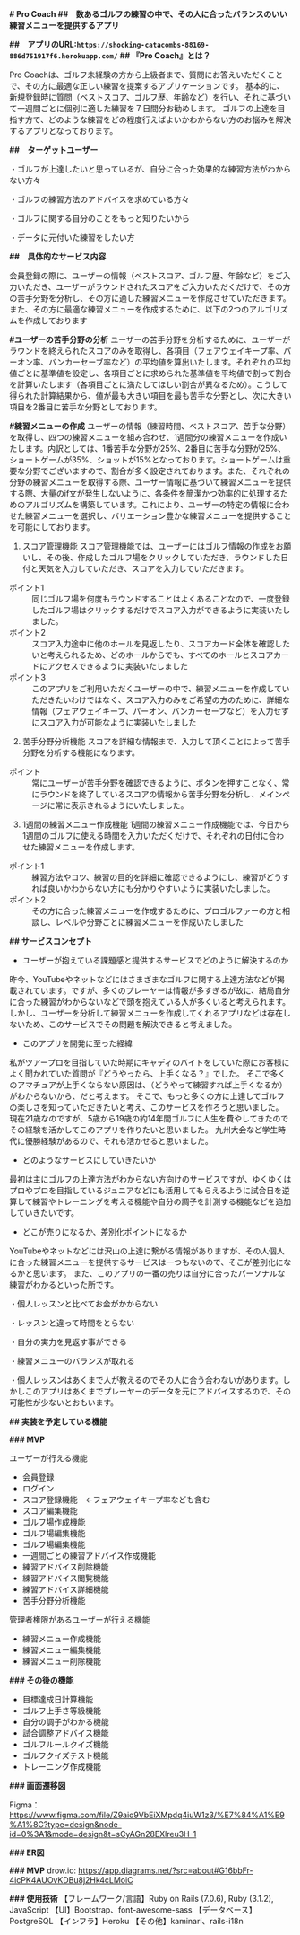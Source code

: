 **# Pro Coach**
**##　数あるゴルフの練習の中で、その人に合ったバランスのいい練習メニューを提供するアプリ**

**##　アプリのURL:`https://shocking-catacombs-88169-886d751917f6.herokuapp.com/`**
**## 『Pro Coach』とは？**

Pro Coachは、ゴルフ未経験の方から上級者まで、質問にお答えいただくことで、その方に最適な正しい練習を提案するアプリケーションです。
基本的に、新規登録時に質問（ベストスコア、ゴルフ歴、年齢など）を行い、それに基づいて一週間ごとに個別に適した練習を７日間分お勧めします。
ゴルフの上達を目指す方で、どのような練習をどの程度行えばよいかわからない方のお悩みを解決するアプリとなっております。

**##　ターゲットユーザー**

・ゴルフが上達したいと思っているが、自分に合った効果的な練習方法がわからない方々

・ゴルフの練習方法のアドバイスを求めている方々

・ゴルフに関する自分のことをもっと知りたいから

・データに元付いた練習をしたい方

**##　具体的なサービス内容**

会員登録の際に、ユーザーの情報（ベストスコア、ゴルフ歴、年齢など）をご入力いただき、ユーザーがラウンドされたスコアをご入力いただくだけで、その方の苦手分野を分析し、その方に適した練習メニューを作成させていただきます。また、その方に最適な練習メニューを作成するために、以下の2つのアルゴリズムを作成しております

**#ユーザーの苦手分野の分析**
ユーザーの苦手分野を分析するために、ユーザーがラウンドを終えられたスコアのみを取得し、各項目（フェアウェイキープ率、パーオン率、バンカーセーブ率など）の平均値を算出いたします。それぞれの平均値ごとに基準値を設定し、各項目ごとに求められた基準値を平均値で割って割合を計算いたします（各項目ごとに満たしてほしい割合が異なるため）。こうして得られた計算結果から、値が最も大きい項目を最も苦手な分野とし、次に大きい項目を2番目に苦手な分野としております。

**#練習メニューの作成**
ユーザーの情報（練習時間、ベストスコア、苦手な分野）を取得し、四つの練習メニューを組み合わせ、1週間分の練習メニューを作成いたします。内訳としては、1番苦手な分野が25%、2番目に苦手な分野が25%、ショートゲームが35%、ショットが15%となっております。ショートゲームは重要な分野でございますので、割合が多く設定されております。また、それぞれの分野の練習メニューを取得する際、ユーザー情報に基づいて練習メニューを提供する際、大量のif文が発生しないように、各条件を簡潔かつ効率的に処理するためのアルゴリズムを構築しています。これにより、ユーザーの特定の情報に合わせた練習メニューを選択し、バリエーション豊かな練習メニューを提供することを可能にしております。

1. スコア管理機能
スコア管理機能では、ユーザーにはゴルフ情報の作成をお願いし、その後、作成したゴルフ場をクリックしていただき、ラウンドした日付と天気を入力していただき、スコアを入力していただきます。

<dl>
    <dt>ポイント1</dt>
    <dd>同じゴルフ場を何度もラウンドすることはよくあることなので、一度登録したゴルフ場はクリックするだけでスコア入力ができるように実装いたしました。</dd>
    <dt>ポイント2</dt>
    <dd>スコア入力途中に他のホールを見返したり、スコアカード全体を確認したいと考えられるため、どのホールからでも、すべてのホールとスコアカードにアクセスできるように実装いたしました</dd>
    <dt>ポイント3</dt>
    <dd>このアプリをご利用いただくユーザーの中で、練習メニューを作成していただきたいわけではなく、スコア入力のみをご希望の方のために、詳細な情報（フェアウェイキープ、パーオン、バンカーセーブなど）を入力せずにスコア入力が可能なように実装いたしました</dd>
</dl> 

2. 苦手分野分析機能
スコアを詳細な情報まで、入力して頂くことによって苦手分野を分析する機能になります。

<dl>
  <dt>ポイント</dt>
  <dd>常にユーザーが苦手分野を確認できるように、ボタンを押すことなく、常にラウンドを終了しているスコアの情報から苦手分野を分析し、メインページに常に表示されるようにいたしました。</dd>
</dl> 


3. 1週間の練習メニュー作成機能
1週間の練習メニュー作成機能では、今日から1週間のゴルフに使える時間を入力いただくだけで、それぞれの日付に合わせた練習メニューを作成します。

<dl>
  <dt>ポイント1</dt>
  <dd>練習方法やコツ、練習の目的を詳細に確認できるようにし、練習がどうすれば良いかわからない方にも分かりやすいように実装いたしました。</dd>
  <dt>ポイント2</dt>
  <dd>その方に合った練習メニューを作成するために、プロゴルファーの方と相談し、レベルや分野ごとに練習メニューを作成いたしました</dd>
</dl> 

**## サービスコンセプト**

- ユーザーが抱えている課題感と提供するサービスでどのように解決するのか

昨今、YouTubeやネットなどにはさまざまなゴルフに関する上達方法などが掲載されています。ですが、多くのプレーヤーは情報が多すぎるが故に、結局自分に合った練習がわからないなどで頭を抱えている人が多くいると考えられます。しかし、ユーザーを分析して練習メニューを作成してくれるアプリなどは存在しないため、このサービスでその問題を解決できると考えました。

- このアプリを開発に至った経緯

私がツアープロを目指していた時期にキャディのバイトをしていた際にお客様によく聞かれていた質問が『どうやったら、上手くなる？』でした。
そこで多くのアマチュアが上手くならない原因は、（どうやって練習すれば上手くなるか）がわからないから、だと考えます。
そこで、もっと多くの方に上達してゴルフの楽しさを知っていただきたいと考え、このサービスを作ろうと思いました。
現在21歳なのですが、5歳から19歳の約14年間ゴルフに人生を費やしてきたのでその経験を活かしてこのアプリを作りたいと思いました。
九州大会など学生時代に優勝経験があるので、それも活かせると思いました。

- どのようなサービスにしていきたいか

最初は主にゴルフの上達方法がわからない方向けのサービスですが、ゆくゆくはプロやプロを目指しているジュニアなどにも活用してもらえるように試合日を逆算して練習やトレーニングを考える機能や自分の調子を計測する機能などを追加していきたいです。

- どこが売りになるか、差別化ポイントになるか

YouTubeやネットなどには沢山の上達に繋がる情報がありますが、その人個人に合った練習メニューを提供するサービスは一つもないので、そこが差別化になるかと思います。
また、このアプリの一番の売りは自分に合ったパーソナルな練習がわかるといった所です。

・個人レッスンと比べてお金がかからない

・レッスンと違って時間をとらない

・自分の実力を見返す事ができる

・練習メニューのバランスが取れる

・個人レッスンはあくまで人が教えるのでその人に合う合わないがあります。しかしこのアプリはあくまでプレーヤーのデータを元にアドバイスするので、その可能性が少ないとおもいます。

**## 実装を予定している機能**

**### MVP**

ユーザーが行える機能
- 会員登録
- ログイン
- スコア登録機能　←フェアウェイキープ率なども含む
- スコア編集機能
- ゴルフ場作成機能
- ゴルフ場編集機能
- ゴルフ場編集機能
- 一週間ごとの練習アドバイス作成機能
- 練習アドバイス削除機能
- 練習アドバイス閲覧機能
- 練習アドバイス詳細機能
- 苦手分野分析機能

管理者権限があるユーザーが行える機能
- 練習メニュー作成機能
- 練習メニュー編集機能
- 練習メニュー削除機能


**### その後の機能**

- 目標達成日計算機能
- ゴルフ上手さ等級機能
- 自分の調子がわかる機能
- 試合調整アドバイス機能
- ゴルフルールクイズ機能
- ゴルフクイズテスト機能
- トレーニング作成機能

**### 画面遷移図**

Figma：https://www.figma.com/file/Z9aio9VbEiXMpdq4iuW1z3/%E7%84%A1%E9%A1%8C?type=design&node-id=0%3A1&mode=design&t=sCyAGn28EXlreu3H-1

**### ER図**

**### MVP**
drow.io: https://app.diagrams.net/?src=about#G16bbFr-4icPK4AUOvKDBu8j2Hk4cLMoiC

**### 使用技術**
【フレームワーク/言語】Ruby on Rails (7.0.6), Ruby (3.1.2), JavaScript
【UI】Bootstrap、font-awesome-sass
【データベース】PostgreSQL
【インフラ】Heroku
【その他】kaminari、rails-i18n